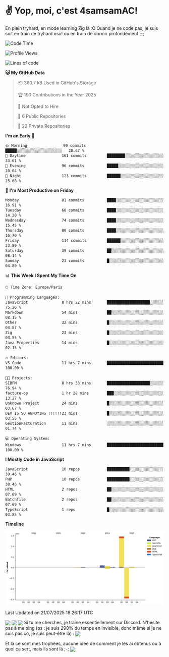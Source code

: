 # ✌ Yop, moi, c'est 4samsamAC!

En plein tryhard, en mode learning Zig là :O Quand je ne code pas, je suis soit en train de tryhard osu! ou en train de dormir profondément ;-;

<!--START_SECTION:waka-->
![Code Time](http://img.shields.io/badge/Code%20Time-835%20hrs%2049%20mins-blue)

![Profile Views](http://img.shields.io/badge/Profile%20Views-28-blue)

![Lines of code](https://img.shields.io/badge/From%20Hello%20World%20I%27ve%20Written-1.7%20million%20lines%20of%20code-blue)

**🐱 My GitHub Data** 

> 📦 360.7 kB Used in GitHub's Storage 
 > 
> 🏆 190 Contributions in the Year 2025
 > 
> 🚫 Not Opted to Hire
 > 
> 📜 6 Public Repositories 
 > 
> 🔑 22 Private Repositories 
 > 
**I'm an Early 🐤** 

```text
🌞 Morning                99 commits          █████░░░░░░░░░░░░░░░░░░░░   20.67 % 
🌆 Daytime                161 commits         ████████░░░░░░░░░░░░░░░░░   33.61 % 
🌃 Evening                96 commits          █████░░░░░░░░░░░░░░░░░░░░   20.04 % 
🌙 Night                  123 commits         ██████░░░░░░░░░░░░░░░░░░░   25.68 % 
```
📅 **I'm Most Productive on Friday** 

```text
Monday                   81 commits          ████░░░░░░░░░░░░░░░░░░░░░   16.91 % 
Tuesday                  68 commits          ████░░░░░░░░░░░░░░░░░░░░░   14.20 % 
Wednesday                74 commits          ████░░░░░░░░░░░░░░░░░░░░░   15.45 % 
Thursday                 80 commits          ████░░░░░░░░░░░░░░░░░░░░░   16.70 % 
Friday                   114 commits         ██████░░░░░░░░░░░░░░░░░░░   23.80 % 
Saturday                 39 commits          ██░░░░░░░░░░░░░░░░░░░░░░░   08.14 % 
Sunday                   23 commits          █░░░░░░░░░░░░░░░░░░░░░░░░   04.80 % 
```


📊 **This Week I Spent My Time On** 

```text
🕑︎ Time Zone: Europe/Paris

💬 Programming Languages: 
JavaScript               8 hrs 22 mins       ███████████████████░░░░░░   75.26 % 
Markdown                 54 mins             ██░░░░░░░░░░░░░░░░░░░░░░░   08.15 % 
Other                    32 mins             █░░░░░░░░░░░░░░░░░░░░░░░░   04.87 % 
Zig                      23 mins             █░░░░░░░░░░░░░░░░░░░░░░░░   03.55 % 
Java Properties          14 mins             █░░░░░░░░░░░░░░░░░░░░░░░░   02.15 % 

🔥 Editors: 
VS Code                  11 hrs 7 mins       █████████████████████████   100.00 % 

🐱‍💻 Projects: 
SIBFM                    8 hrs 33 mins       ███████████████████░░░░░░   76.94 % 
facture-op               1 hr 28 mins        ███░░░░░░░░░░░░░░░░░░░░░░   13.27 % 
Unknown Project          24 mins             █░░░░░░░░░░░░░░░░░░░░░░░░   03.67 % 
DEV IS SO ANNOYING !!!!!!23 mins             █░░░░░░░░░░░░░░░░░░░░░░░░   03.55 % 
GestionFacturation       11 mins             ░░░░░░░░░░░░░░░░░░░░░░░░░   01.74 % 

💻 Operating System: 
Windows                  11 hrs 7 mins       █████████████████████████   100.00 % 
```

**I Mostly Code in JavaScript** 

```text
JavaScript               10 repos            ██████████░░░░░░░░░░░░░░░   38.46 % 
PHP                      10 repos            ██████████░░░░░░░░░░░░░░░   38.46 % 
HTML                     2 repos             ██░░░░░░░░░░░░░░░░░░░░░░░   07.69 % 
Batchfile                2 repos             ██░░░░░░░░░░░░░░░░░░░░░░░   07.69 % 
TypeScript               1 repo              █░░░░░░░░░░░░░░░░░░░░░░░░   03.85 % 
```



**Timeline**

![Lines of Code chart](https://raw.githubusercontent.com/4samsamAC/4samsamAC/main/assets/bar_graph.png)


 Last Updated on 21/07/2025 18:26:17 UTC
<!--END_SECTION:waka-->
<img align="center" src="https://wakatime.com/share/@05e9693c-ae09-4eda-80e1-420e9727a814/cd575566-5d1a-4a1b-bd1b-7821aa98ed37.svg"/>
<img align="center" src="https://github-readme-stats.vercel.app/api?username=4samsamAC&show_icons=true&theme=midnight-purple&count_private=true"/>
<img align="center" src="https://github-readme-stats.vercel.app/api/top-langs/?username=4samsamAC&layout=compact&theme=midnight-purple&count_private=true"/>
<!-- [![Ashutosh's github activity graph](https://github-readme-activity-graph.vercel.app/graph?username=4samsamAC&bg_color=2f3640&color=00a8ff&line=82ccdd&point=00a8ff&area=true&hide_border=true)](https://github.com/ashutosh00710/github-readme-activity-graph) -->
Si tu me cherches, je traîne essentiellement sur Discord. N'hésite pas à me ping (ps : je suis 290% du temps en invisible, donc même si je ne suis pas co, je suis peut-être là) : 
<a href="discord://-/users/581625633830993961"><img align="center" src="https://discord.c99.nl/widget/theme-2/581625633830993961.png"/></a>

Et là ce sont mes trophées, aucune idée de comment je les ai obtenus ou à quoi ça sert, mais ils sont là ;-;
<img align="center" src="https://github-profile-trophy.vercel.app/?username=4samsamAC&theme=onedark"/>
